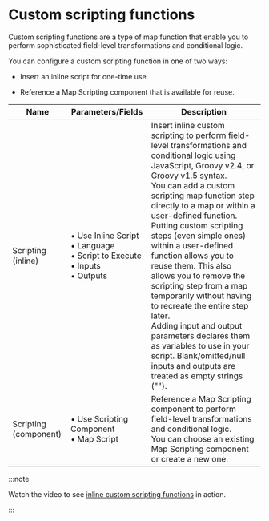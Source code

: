 # Custom scripting functions

<head>
  <meta name="guidename" content="Integration"/>
  <meta name="context" content="GUID-a81bc95c-2ac5-4bff-8d76-17a925ba965e"/>
</head>


Custom scripting functions are a type of map function that enable you to perform sophisticated field-level transformations and conditional logic.

You can configure a custom scripting function in one of two ways:

-   Insert an inline script for one-time use.

-   Reference a Map Scripting component that is available for reuse.


| Name                   | Parameters/Fields                                                                      | Description                                                                                                                                                                                                                                                   |
|------------------------|----------------------------------------------------------------------------------------|---------------------------------------------------------------------------------------------------------------------------------------------------------------------------------------------------------------------------------------------------------------|
| Scripting (inline)     | • Use Inline Script<br />• Language<br />• Script to Execute<br />• Inputs<br />• Outputs| Insert inline custom scripting to perform field-level transformations and conditional logic using JavaScript, Groovy v2.4, or Groovy v1.5 syntax.<br />You can add a custom scripting map function step directly to a map or within a user-defined function. Putting custom scripting steps (even simple ones) within a user-defined function allows you to reuse them. This also allows you to remove the scripting step from a map temporarily without having to recreate the entire step later.<br />Adding input and output parameters declares them as variables to use in your script. Blank/omitted/null inputs and outputs are treated as empty strings (""). |
| Scripting (component)  | • Use Scripting Component<br />• Map Script                                            | Reference a Map Scripting component to perform field-level transformations and conditional logic.<br />You can choose an existing Map Scripting component or create a new one.                                                                                               |

:::note

Watch the video to see [inline custom scripting functions](http://bcove.me/16ncxm38) in action.

:::